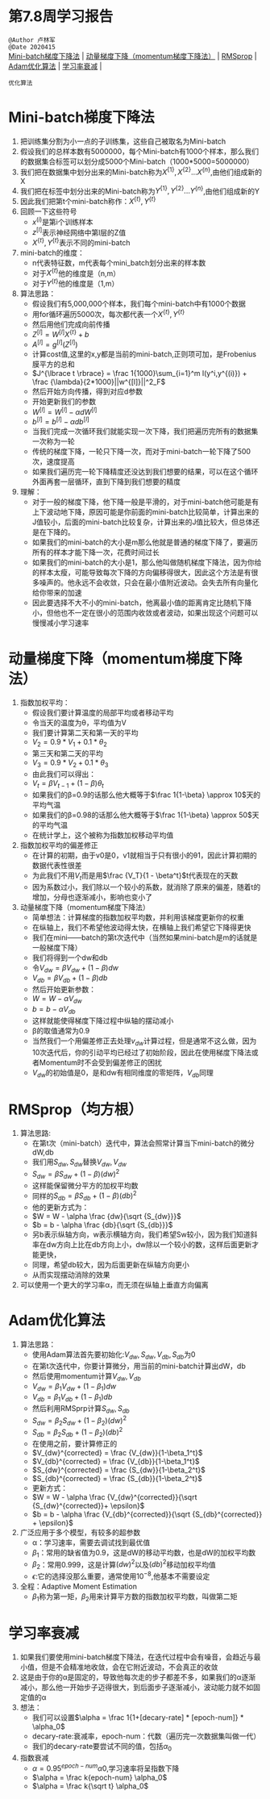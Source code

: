 # 第7.8周学习报告  

`@Author 卢林军`  
`@Date 2020415`  
[Mini-batch梯度下降法](#1) | [动量梯度下降（momentum梯度下降法）](#2) | [RMSprop](#3) | [Adam优化算法](#4) | [学习率衰减](#5) | [](#6)

```
优化算法
```

# <a id='1'>Mini-batch梯度下降法</a>

1. 把训练集分割为小一点的子训练集，这些自己被取名为Mini-batch
2. 假设我们的总样本数有5000000，每个Mini-batch有1000个样本，那么我们的数据集合标签可以划分成5000个Mini-batch（1000*5000=5000000）
3. 我们把在数据集中划分出来的Mini-batch称为$X^{\lbrace 1 \rbrace},X^{\lbrace 2 \rbrace}...X^{\lbrace n \rbrace}$,由他们组成新的X
4. 我们把在标签中划分出来的Mini-batch称为$Y^{\lbrace 1 \rbrace},Y^{\lbrace 2 \rbrace}...Y^{\lbrace n \rbrace}$,由他们组成新的Y
5. 因此我们把第t个mini-batch称作：$X^{\lbrace t \rbrace},Y^{\lbrace t \rbrace}$
6. 回顾一下这些符号
    * $x^{(i)}$是第i个训练样本
    * $z^{[l]}$表示神经网络中第l层的Z值
    * $X^{\lbrace t \rbrace},Y^{\lbrace t \rbrace}$表示不同的mini-batch
7. mini-batch的维度：
    * n代表特征数，m代表每个mini_batch划分出来的样本数
    * 对于$X^{\lbrace t \rbrace}$他的维度是（n,m）
    * 对于$Y^{\lbrace t \rbrace}$他的维度是（1,m）
8. 算法思路：
    * 假设我们有5,000,000个样本，我们每个mini-batch中有1000个数据
    * 用for循环遍历5000次，每次都代表一个$X^{\lbrace t \rbrace},Y^{\lbrace t \rbrace}$
    * 然后用他们完成向前传播
    * $Z^{[l]} = W^{[l]}X^{\lbrace t \rbrace} + b$
    * $A^{[l]} = g^{[l]}(Z^{[l]})$
    * 计算cost值,这里的x,y都是当前的mini-batch,正则项可加，是Frobenius膜平方的总和
    * $J^{\lbrace t \rbrace} = \frac 1{1000}\sum_{i=1}^m l(y^i,y^{(i)}) + \frac {\lambda}{2*1000}||w^{[l]}||^2_F$
    * 然后开始方向传播，得到对应d参数
    * 开始更新我们的参数
    * $W^{[l]} = W^{[l]} - \alpha dW^{[l]}$
    * $b^{[l]} = b^{[l]} - \alpha db^{[l]}$
    * 当我们完成一次循环我们就能实现一次下降，我们把遍历完所有的数据集一次称为一轮
    * 传统的梯度下降，一轮只下降一次，而对于mini-batch一轮下降了500次，速度提高
    * 如果我们遍历完一轮下降精度还没达到我们想要的结果，可以在这个循环外面再套一层循环，直到下降到我们想要的精度
9. 理解：
    * 对于一般的梯度下降，他下降一般是平滑的，对于mini-batch他可能是有上下波动地下降，原因可能是你前面的mini-batch比较简单，计算出来的J值较小，后面的mini-batch比较复杂，计算出来的J值比较大，但总体还是在下降的。
    * 如果我们的mini-batch的大小是m那么他就是普通的梯度下降了，要遍历所有的样本才能下降一次，花费时间过长
    * 如果我们的mini-batch的大小是1，那么他叫做随机梯度下降法，因为你给的样本太瘦，可能导致每次下降的方向偏移得很大，因此这个方法是有很多噪声的。他永远不会收敛，只会在最小值附近波动。会失去所有向量化给你带来的加速
    * 因此要选择不大不小的mini-batch，他离最小值的距离肯定比随机下降小，但他也不一定在很小的范围内收敛或者波动，如果出现这个问题可以慢慢减小学习速率


# <a id='2'>动量梯度下降（momentum梯度下降法）</a>

1. 指数加权平均：
    * 假设我们要计算温度的局部平均或者移动平均
    * 令当天的温度为θ，平均值为V
    * 我们要计算第二天和第一天的平均
    * $V_2 = 0.9*V_1 + 0.1*\theta_2$
    * 第三天和第二天的平均
    * $V_3 = 0.9*V_2 + 0.1*\theta_3$
    * 由此我们可以得出：
    * $V_t = \beta V_{t-1} + (1-\beta) \theta_t$
    * 如果我们的β=0.9的话那么他大概等于$\frac 1{1-\beta} \approx 10$天的平均气温
    * 如果我们的β=0.98的话那么他大概等于$\frac 1{1-\beta} \approx 50$天的平均气温
    * 在统计学上，这个被称为指数加权移动平均值
2. 指数加权平均的偏差修正
    * 在计算的初期，由于v0是0，v1就相当于只有很小的θ1，因此计算初期的数据代表性很差
    * 为此我们不用$V_t$而是用$\frac {V_T}{1 - \beta^t}$t代表现在的天数
    * 因为系数过小，我们除以一个较小的系数，就消除了原来的偏差，随着t的增加，分母也逐渐减小，影响也变小了
3. 动量梯度下降（momentum梯度下降法）
    * 简单想法：计算梯度的指数加权平均数，并利用该梯度更新你的权重
    * 在纵轴上，我们不希望他波动得太快，在横轴上我们希望它下降得更快
    * 我们在mini——batch的第t次迭代中（当然如果mini-batch是m的话就是一般梯度下降）
    * 我们将得到一个dw和db
    * 令$V_{dw}=\beta V_{dw}+(1-\beta)dw$
    * $V_{db}=\beta V_{db}+(1-\beta)db$
    * 然后开始更新参数：
    * $W = W - \alpha V_{dw}$
    * $b = b - \alpha V_{db}$
    * 这样就能使得梯度下降过程中纵轴的摆动减小
    * β的取值通常为0.9
    * 当然我们一个用偏差修正去处理$v_{dw}$计算过程，但是通常不这么做，因为10次迭代后，你的引动平均已经过了初始阶段，因此在使用梯度下降法或者Momentum时不会受到偏差修正的困扰
    * $V_{dw}$的初始值是0，是和dw有相同维度的零矩阵，$V_{db}$同理

# <a id='3'>RMSprop（均方根）</a>

1. 算法思路:
    * 在第t次（mini-batch）迭代中，算法会照常计算当下mini-batch的微分dW,db
    * 我们用$S_{dw},S_{dw}$替换$V_{dw},V_{dw}$
    * $S_{dw} = \beta S_{dw} + (1 - \beta)(dw)^2$
    * 这样能保留微分平方的加权平均数
    * 同样的$S_{db} = \beta S_{db} + (1 - \beta)(db)^2$
    * 他的更新方式为：
    * $W = W - \alpha \frac {dw}{\sqrt {S_{dw}}}$
    * $b = b - \alpha \frac {db}{\sqrt {S_{db}}}$
    * 另b表示纵轴方向，w表示横轴方向，我们希望Sw较小，因为我们知道斜率在dw方向上比在db方向上小，dw除以一个较小的数，这样后面更新才能更快，
    * 同理，希望db较大，因为后面更新在纵轴方向更小
    * 从而实现摆动消除的效果
2. 可以使用一个更大的学习率α，而无须在纵轴上垂直方向偏离

# <a id='4'>Adam优化算法</a>

1.  算法思路：
    * 使用Adam算法首先要初始化:$V_{dw},S_{dw},V_{db},S_{db}$为0
    * 在第t次迭代中，你要计算微分，用当前的mini-batch计算出dW，db
    * 然后使用momentum计算$V_{dw},V_{db}$
    * $V_{dw}=\beta_1 V_{dw}+(1-\beta_1)dw$
    * $V_{db}=\beta_1 V_{db}+(1-\beta_1)db$
    * 然后利用RMSprp计算$S_{dw},S_{db}$
    * $S_{dw} = \beta_2 S_{dw} + (1 - \beta_2)(dw)^2$
    * $S_{db} = \beta_2 S_{db} + (1 - \beta_2)(db)^2$
    * 在使用之前，要计算修正的
    * $V_{dw}^{corrected} = \frac {V_{dw}}{1-\beta_1^t}$
    * $V_{db}^{corrected} = \frac {V_{db}}{1-\beta_1^t}$
    * $S_{dw}^{corrected} = \frac {S_{dw}}{1-\beta_2^t}$
    * $S_{db}^{corrected} = \frac {S_{db}}{1-\beta_2^t}$
    * 更新方式：
    * $W = W - \alpha \frac {V_{dw}^{corrected}}{\sqrt {S_{dw}^{corrected}}+ \epsilon}$
    * $b = b - \alpha \frac {V_{db}^{corrected}}{\sqrt {S_{db}^{corrected}} + \epsilon}$
2. 广泛应用于多个模型，有较多的超参数
    * α：学习速率，需要去调试找到最优值
    * $\beta_1$：常用的缺省值为0.9，这是dW的移动平均数，也是dW的加权平均数
    * $\beta_2$：常用0.999，这是计算$(dw)^2$以及$(db)^2$移动加权平均值
    * $\epsilon$:它的选择没那么重要，通常使用$10^{-8}$,他基本不需要设定
3. 全程：Adaptive Moment Estimation
    * $\beta_1$称为第一矩，$\beta_2$用来计算平方数的指数加权平均数，叫做第二矩

# <a id='5'>学习率衰减</a>

1. 如果我们要使用mini-batch梯度下降法，在迭代过程中会有噪音，会趋近与最小值，但是不会精准地收敛，会在它附近波动，不会真正的收敛
2. 这是由于你的α是固定的，导致他每次走的步子都差不多，如果我们的α逐渐减小，那么他一开始步子迈得很大，到后面步子逐渐减小，波动能力就不如固定值的α
3. 想法：
    * 我们可以设置$\alpha = \frac 1{1+[decary-rate] * [epoch-num]} * \alpha_0$
    * decary-rate:衰减率，epoch-num：代数（遍历完一次数据集叫做一代）
    * 我们的decary-rate要尝试不同的值，包括$\alpha_0$
4. 指数衰减
    * $\alpha  = 0.95^{epoch-num}\alpha0$,学习速率将呈指数下降
    * $\alpha = \frac k{epoch-num} \alpha_0$
    * $\alpha = \frac k{\sqrt t} \alpha_0$
